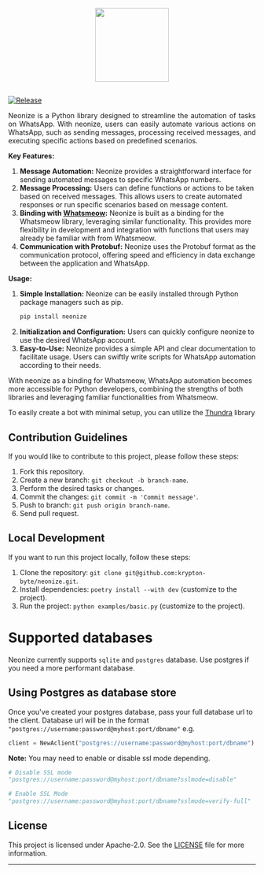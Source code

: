 <p align="center"> <img src="assets/neonize.png" width="150px">
</p>

## 

[![Release](https://github.com/krypton-byte/neonize/actions/workflows/release.yml/badge.svg)](https://github.com/krypton-byte/neonize/actions/workflows/release.yml)

<p align="justify">Neonize is a Python library designed to streamline the automation of tasks on WhatsApp. With neonize, users can easily automate various actions on WhatsApp, such as sending messages, processing received messages, and executing specific actions based on predefined scenarios.
</p>

**Key Features:**

1. **Message Automation:** Neonize provides a straightforward interface for sending automated messages to specific WhatsApp numbers.
2. **Message Processing:** Users can define functions or actions to be taken based on received messages. This allows users to create automated responses or run specific scenarios based on message content.
3. **Binding with <a href="https://github.com/tulir/whatsmeow">Whatsmeow</a>:** Neonize is built as a binding for the Whatsmeow library, leveraging similar functionality. This provides more flexibility in development and integration with functions that users may already be familiar with from Whatsmeow.
4. **Communication with Protobuf:** Neonize uses the Protobuf format as the communication protocol, offering speed and efficiency in data exchange between the application and WhatsApp.

**Usage:**

1. **Simple Installation:** Neonize can be easily installed through Python package managers such as pip.
   ```bash
   pip install neonize
   ```
2. **Initialization and Configuration:** Users can quickly configure neonize to use the desired WhatsApp account.
3. **Easy-to-Use:** Neonize provides a simple API and clear documentation to facilitate usage. Users can swiftly write scripts for WhatsApp automation according to their needs.

With neonize as a binding for Whatsmeow, WhatsApp automation becomes more accessible for Python developers, combining the strengths of both libraries and leveraging familiar functionalities from Whatsmeow.

To easily create a bot with minimal setup, you can utilize the <a href="https://github.com/krypton-byte/thundra">Thundra</a> library

## Contribution Guidelines

If you would like to contribute to this project, please follow these steps:

1. Fork this repository.
2. Create a new branch: `git checkout -b branch-name`.
3. Perform the desired tasks or changes.
4. Commit the changes: `git commit -m 'Commit message'`.
5. Push to branch: `git push origin branch-name`.
6. Send pull request.

## Local Development

If you want to run this project locally, follow these steps:

1. Clone the repository: `git clone git@github.com:krypton-byte/neonize.git`.
2. Install dependencies: `poetry install --with dev` (customize to the project).
3. Run the project: `python examples/basic.py` (customize to the project).

# Supported databases

Neonize currently supports `sqlite` and `postgres` database. Use postgres if you need a more performant database.

## Using Postgres as database store

Once you've created your postgres database, pass your full database url to the client. Database url will be in the format `"postgres://username:password@myhost:port/dbname"` e.g.

```python
client = NewAclient("postgres://username:password@myhost:port/dbname")
```

**Note:** You may need to enable or disable ssl mode depending.

```python
# Disable SSL mode
"postgres://username:password@myhost:port/dbname?sslmode=disable"

# Enable SSL Mode
"postgres://username:password@myhost:port/dbname?sslmode=verify-full"
```

## License

This project is licensed under Apache-2.0. See the [LICENSE](LICENSE) file for more information.

---
